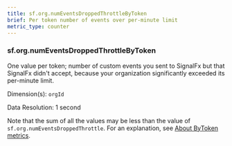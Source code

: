 ```yaml
---
title: sf.org.numEventsDroppedThrottleByToken
brief: Per token number of events over per-minute limit 
metric_type: counter
---
```

### sf.org.numEventsDroppedThrottleByToken

One value per token; number of custom events you sent to SignalFx but that SignalFx didn't accept, because your organization significantly exceeded its per-minute limit.

Dimension(s): `orgId`

Data Resolution: 1 second

Note that the sum of all the values may be less than the value of `sf.org.numEventsDroppedThrottle`. For an explanation, see [About ByToken metrics](../readme.md#about-bytoken-metrics).
